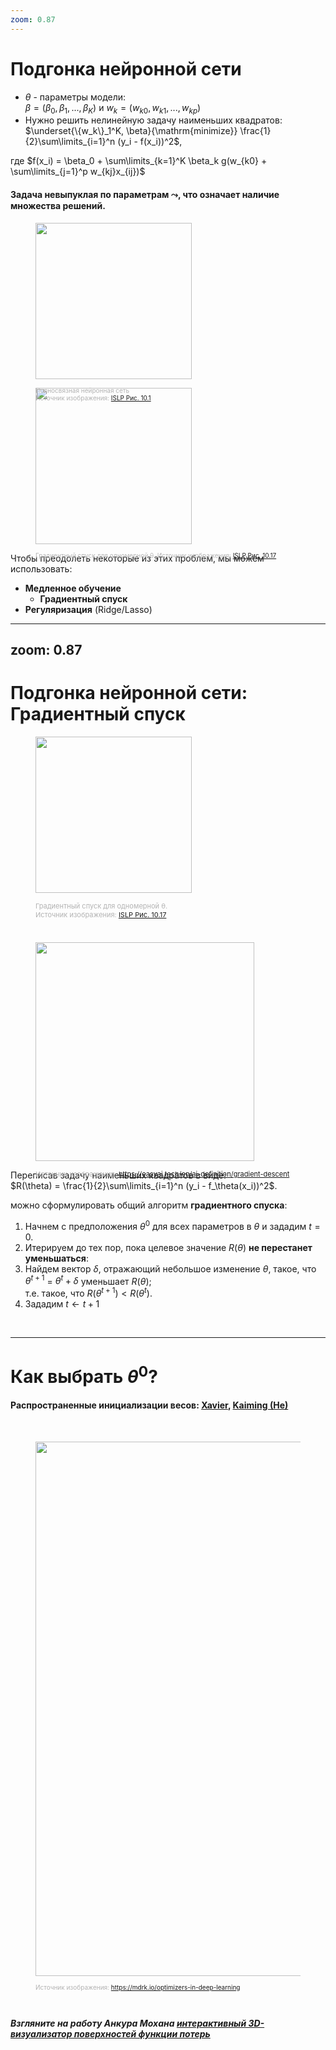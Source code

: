 ```yaml
---
zoom: 0.87
---
```


# Подгонка нейронной сети

<div class="grid grid-cols-[5fr_2fr]">
<div>

* $\theta$ - параметры модели:<br>
$\beta = (\beta_0, \beta_1, ..., \beta_K)$ и $w_k = (w_{k0}, w_{k1}, ..., w_{kp})$<br>
* Нужно решить нелинейную задачу наименьших квадратов:<br>
$\underset{\{w_k\}_1^K, \beta}{\mathrm{minimize}} \frac{1}{2}\sum\limits_{i=1}^n (y_i - f(x_i))^2$,

где $f(x_i) = \beta_0 + \sum\limits_{k=1}^K \beta_k g(w_{k0} + \sum\limits_{j=1}^p w_{kj}x_{ij})$

#### Задача **невыпуклая** по параметрам $\leadsto$, что означает наличие множества решений.
</div>
<div>
  <figure>
    <img src="/ISLRv2_figure_10.1.png" style="width: 250px !important;">
    <figcaption style="color:#b3b3b3ff; font-size: 10px; position: absolute;"><br>Полносвязная нейронная сеть<br>Источник изображения:
      <a href="https://www.statlearning.com/">ISLP Рис. 10.1</a>
    </figcaption>
  </figure>
</div>
</div>

<div class="grid grid-cols-[3fr_5fr]">
<div>
  <figure>
    <img src="/ISLRv2_figure_10.17.png" style="width: 250px !important;">
    <figcaption style="color:#b3b3b3ff; font-size: 10px; position: absolute;"><br>Градиентный спуск для одномерной θ. Источник изображения:
      <a href="https://www.statlearning.com/">ISLP Рис. 10.17</a>
    </figcaption>
  </figure>
</div>

<div>

Чтобы преодолеть некоторые из этих проблем, мы можем использовать:
* **Медленное обучение**
  * **Градиентный спуск**
* **Регуляризация** (Ridge/Lasso)
</div>
</div>

---
zoom: 0.87
---

# Подгонка нейронной сети: Градиентный спуск

<div class="grid grid-cols-[3fr_5fr]">
<div>
  <figure>
    <img src="/ISLRv2_figure_10.17.png" style="width: 250px !important;">
    <figcaption style="color:#b3b3b3ff; font-size: 11px; position: absolute;"><br>Градиентный спуск для одномерной θ.<br> Источник изображения:
      <a href="https://www.statlearning.com/">ISLP Рис. 10.17</a>
    </figcaption>
  </figure>
<br>
<br>
<br>

  <figure>
    <img src="/Gradient_Descent.png" style="width: 350px !important;">
    <figcaption style="color:#b3b3b3ff; font-size: 11px; position: absolute;"><br>Источник изображения:
      <a href="https://easyai.tech/en/ai-definition/gradient-descent/">https://easyai.tech/en/ai-definition/gradient-descent</a>
    </figcaption>
  </figure>
</div>

<div>

Переписав задачу наименьших квадратов в виде:<br>
$R(\theta) = \frac{1}{2}\sum\limits_{i=1}^n (y_i - f_\theta(x_i))^2$.

можно сформулировать общий алгоритм **градиентного спуска**:
1. Начнем с предположения $\theta^0$ для всех параметров в $\theta$ и зададим $t = 0$.
2. Итерируем до тех пор, пока целевое значение $R(\theta)$ **не перестанет уменьшаться**:
  1. Найдем вектор $\delta$, отражающий небольшое изменение $\theta$, такое, что<br> $\theta^{t+1}$ = $\theta^t + \delta$ уменьшает $R(\theta)$;<br> т.е. такое, что $R(\theta^{t+1}) < R(\theta^t)$.
  2. Зададим $t \leftarrow t + 1$
</div>
</div>
<br>

---

# Как выбрать $\theta^0$?

#### Распространенные инициализации весов: [Xavier](https://proceedings.mlr.press/v9/glorot10a), [Kaiming (He)](https://openaccess.thecvf.com/content_iccv_2015/html/He_Delving_Deep_into_ICCV_2015_paper.html)
<br>

<figure>
    <img src="/adamw_optimization_trajectory.png" style="width: 855px !important;">
        <figcaption style="color:#b3b3b3ff; font-size: 10px; position: absolute"><br>Источник изображения:
      <a href="https://www.mdrk.io/optimizers-in-deep-learning/">https://mdrk.io/optimizers-in-deep-learning</a>
    </figcaption>
</figure>

<br>
<br>

##### Взгляните на работу Анкура Мохана [интерактивный 3D-визуализатор поверхностей функции потерь](https://www.telesens.co/loss-landscape-viz/viewer.html)

